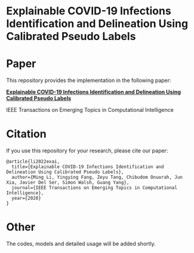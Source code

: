 # Explainable COVID-19 Infections Identification and Delineation Using Calibrated Pseudo Labels

<!-- ![](https://img.shields.io/badge/license-MIT-blue) -->

# Paper
This repository provides the implementation in the following paper: 

[**Explainable COVID-19 Infections Identification and Delineation Using Calibrated Pseudo Labels**](https://arxiv.org/abs/2202.07422)

IEEE Transactions on Emerging Topics in Computational Intelligence

# Citation
If you use this repository for your research, please cite our paper:

```
@article{li2022exai,
  title={Explainable COVID-19 Infections Identification and Delineation Using Calibrated Pseudo Labels},
  author={Ming Li, Yingying Fang, Zeyu Tang, Chibudom Onuorah, Jun Xia, Javier Del Ser, Simon Walsh, Guang Yang},
  journal={IEEE Transactions on Emerging Topics in Computational Intelligence},
  year={2020}
}
```

# Other
The codes, models and detailed usage will be added shortly.

